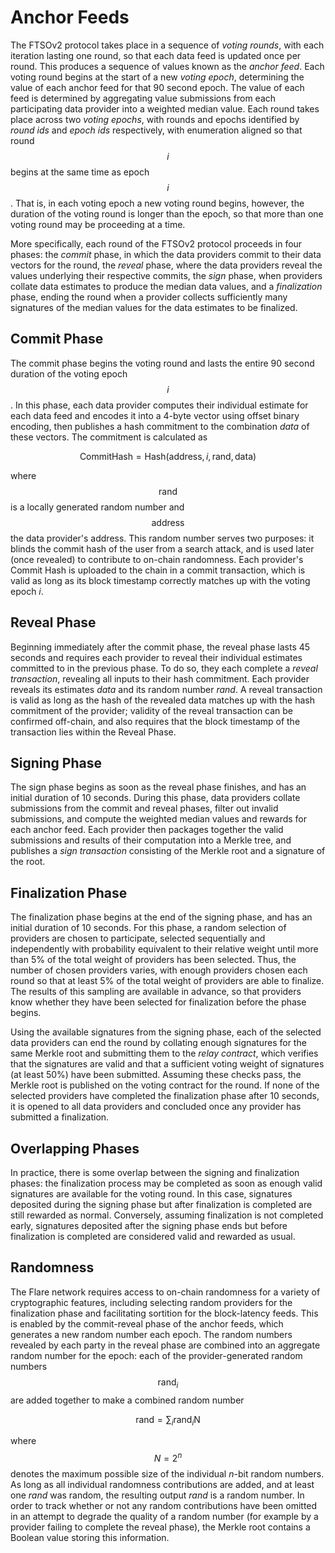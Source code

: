 # Anchor Feeds
The FTSOv2 protocol takes place in a sequence of *voting rounds*, with each iteration lasting one round, so that each data feed is updated once per round. This produces a sequence of values known as the *anchor feed*. Each voting round begins at the start of a new *voting epoch*, determining the value of each anchor feed for that 90 second epoch. The value of each feed is determined by aggregating value submissions from each participating data provider into a weighted median value. Each round takes place across two *voting epochs*, with rounds and epochs identified by *round ids* and *epoch ids* respectively, with enumeration aligned so that round $$i$$ begins at the same time as epoch $$i$$. That is, in each voting epoch a new voting round begins, however, the duration of the voting round is longer than the epoch, so that more than one voting round may be proceeding at a time. 

More specifically, each round of the FTSOv2 protocol proceeds in four phases: the *commit* phase, in which the data providers commit to their data vectors for the round, the *reveal* phase, where the data providers reveal the values underlying their respective commits, the *sign* phase, when providers collate data estimates to produce the median data values, and a *finalization* phase, ending the round when a provider collects sufficiently many signatures of the median values for the data estimates to be finalized.


## Commit Phase
The commit phase begins the voting round and lasts the entire 90 second duration of the voting epoch $$i$$. In this phase, each data provider computes their individual estimate for each data feed and encodes it into a 4-byte vector using offset binary encoding, then publishes a hash commitment to the combination *data* of these vectors. The commitment is calculated as

$$\mathrm{Commit Hash} = \mathrm{Hash}(\mathrm{address}, i, \mathrm{rand}, \mathrm{data})$$

where $$\mathrm{rand}$$ is a locally generated random number and $$\mathrm{address}$$ the data provider's address. This random number serves two purposes: it blinds the commit hash of the user from a search attack, and is used later (once revealed) to contribute to on-chain randomness. Each provider's Commit Hash is uploaded to the chain in a commit transaction, which is valid as long as its block timestamp correctly matches up with the voting epoch *i*. 

## Reveal Phase
Beginning immediately after the commit phase, the reveal phase lasts 45 seconds and requires each provider to reveal their individual estimates committed to in the previous phase. To do so, they each complete a *reveal transaction*, revealing all inputs to their hash commitment. Each provider reveals its estimates *data* and its random number *rand*. A reveal transaction is valid as long as the hash of the revealed data matches up with the hash commitment of the provider; validity of the reveal transaction can be confirmed off-chain, and also requires that the block timestamp of the transaction lies within the Reveal Phase. 

##  Signing Phase
The sign phase begins as soon as the reveal phase finishes, and has an initial duration of 10 seconds. During this phase, data providers collate submissions from the commit and reveal phases, filter out invalid submissions, and compute the weighted median values and rewards for each anchor feed. Each provider then packages together the valid submissions and results of their computation into a Merkle tree, and publishes a *sign transaction* consisting of the Merkle root and a signature of the root.

## Finalization Phase
The finalization phase begins at the end of the signing phase, and has an initial duration of 10 seconds.  For this phase, a random selection of providers are chosen to participate, selected sequentially and independently with probability equivalent to their relative weight until more than 5% of the total weight of providers has been selected. Thus, the number of chosen providers varies, with enough providers chosen each round so that at least 5% of the total weight of providers are able to finalize. The results of this sampling are available in advance, so that providers know whether they have been selected for finalization before the phase begins.

Using the available signatures from the signing phase, each of the selected data providers can end the round by collating enough signatures for the same Merkle root and submitting them to the *relay contract*, which verifies that the signatures are valid and that a sufficient voting weight of signatures (at least 50%) have been submitted. Assuming these checks pass, the Merkle root is published on the voting contract for the round. If none of the selected providers have completed the finalization phase after 10 seconds, it is opened to all data providers and concluded once any provider has submitted a finalization.

## Overlapping Phases 
In practice, there is some overlap between the signing and finalization phases: the finalization process may be completed as soon as enough valid signatures are available for the voting round. In this case, signatures deposited during the signing phase but after finalization is completed are still rewarded as normal. Conversely, assuming finalization is not completed early, signatures deposited after the signing phase ends but before finalization is completed are considered valid and rewarded as usual. 

## Randomness
The Flare network requires access to on-chain randomness for a variety of cryptographic features, including selecting random providers for the finalization phase and facilitating sortition for the block-latency feeds. This is enabled by the commit-reveal phase of the anchor feeds, which generates a new random number each epoch. The random numbers revealed by each party in the reveal phase are combined into an aggregate random number for the epoch: each of the provider-generated random numbers $$\mathrm{rand}_i$$ are added together to make a combined random number 

$$\mathrm{rand} = \sum_i \mathrm{rand}_i \mathrm{N}$$

where $$N = 2^n$$ denotes the maximum possible size of the individual $n$-bit random numbers. As long as all individual randomness contributions are added, and at least one *rand* was random, the resulting output *rand* is a random number. In order to track whether or not any random contributions have been omitted in an attempt to degrade the quality of a random number (for example by a provider failing to complete the reveal phase), the Merkle root contains a Boolean value storing this information.